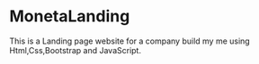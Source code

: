 # MonetaLanding
This is a Landing page website for a company build my me using Html,Css,Bootstrap and JavaScript.
